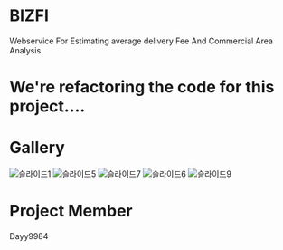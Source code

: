 # BIZFI
Webservice For Estimating average delivery Fee And Commercial Area Analysis. 

# We're refactoring the code for this project....

# Gallery
![슬라이드1](https://github.com/eclipse1228/BIZFI/assets/107296751/00686bf6-2c77-404c-8058-1d9a0a807a67)
![슬라이드5](https://github.com/eclipse1228/BIZFI/assets/107296751/ebb00380-7b60-4921-9cce-4d8d0692b99b)
![슬라이드7](https://github.com/eclipse1228/BIZFI/assets/107296751/6734fdaa-692e-401b-9d35-2c7973957d51)
![슬라이드6](https://github.com/eclipse1228/BIZFI/assets/107296751/b02ce1c5-2d0f-40bb-8080-7c2801f0889b)
![슬라이드9](https://github.com/eclipse1228/BIZFI/assets/107296751/8647f346-8194-499a-acb4-0226fa601330)

# Project Member
Dayy9984
